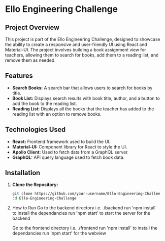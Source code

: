 # Ello Engineering Challenge

## Project Overview

This project is part of the Ello Engineering Challenge, designed to showcase the ability to create a responsive and user-friendly UI using React and Material-UI. The project involves building a book assignment view for teachers, allowing them to search for books, add them to a reading list, and remove them as needed.

## Features

- **Search Books:** A search bar that allows users to search for books by title.
- **Book List:** Displays search results with book title, author, and a button to add the book to the reading list.
- **Reading List:** Displays all the books that the teacher has added to the reading list with an option to remove books.

## Technologies Used

- **React:** Frontend framework used to build the UI.
- **Material-UI:** Component library for React to style the UI.
- **Apollo Client:** Used to fetch data from a GraphQL server.
- **GraphQL:** API query language used to fetch book data.

## Installation

1. **Clone the Repository:**
   ```bash
   git clone https://github.com/your-username/Ello-Engineering-Challenge.git
   cd Ello-Engineering-Challenge
   
2. How to Run
    Go to the backend directory i.e.  ./backend
    run 'npm install' to install the dependancies
    run 'npm start' to start the server for the backend
   
    Go to the frontend directory i.e.  ./frontend
    run 'npm install' to install the dependancies
    run 'npm start' for the webview

